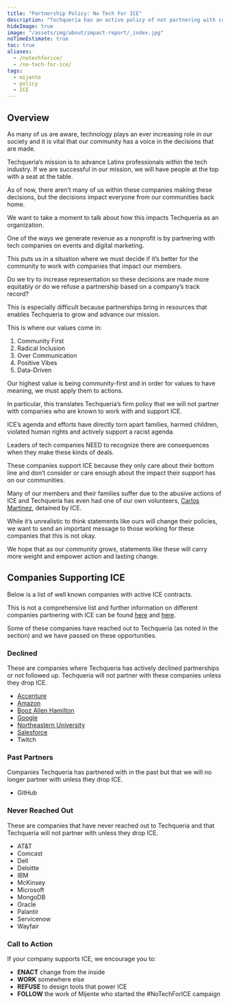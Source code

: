 ```yaml
---
title: "Partnership Policy: No Tech For ICE"
description: "Techqueria has an active policy of not partnering with companies that have active contracts with ICE."
hideImage: true
image: "/assets/img/about/impact-report/_index.jpg"
noTimeEstimate: true
toc: true
aliases:
  - /notechforice/
  - /no-tech-for-ice/
tags:
  - mijente
  - policy
  - ICE
---
```


## Overview

As many of us are aware, technology plays an ever increasing role in our society and it is vital that our community has a voice in the decisions that are made.

Techqueria’s mission is to advance Latinx professionals within the tech industry. If we are successful in our mission, we will have people at the top with a seat at the table.

As of now, there aren’t many of us within these companies making these decisions, but the decisions impact everyone from our communities back home.

We want to take a moment to talk about how this impacts Techqueria as an organization.

One of the ways we generate revenue as a nonprofit is by partnering with tech companies on events and digital marketing.

This puts us in a situation where we must decide if it’s better for the community to work with companies that impact our members.

Do we try to increase representation so these decisions are made more equitably or do we refuse a partnership based on a company’s track record?

This is especially difficult because partnerships bring in resources that enables Techqueria to grow and advance our mission.

This is where our values come in:

1. Community First
2. Radical Inclusion
3. Over Communication
4. Positive Vibes
5. Data-Driven

Our highest value is being community-first and in order for values to have meaning, we must apply them to actions.

In particular, this translates Techqueria’s firm policy that  we will not partner with companies who are known to work with and support ICE.

ICE’s agenda and efforts have directly torn apart families, harmed children, violated human rights and actively support a racist agenda.

Leaders of tech companies NEED to recognize there are consequences when they make these kinds of deals.

These companies support ICE because they only care about their bottom line and don’t consider or care enough about the impact their support has on our communities.

Many of our members and their families suffer due to the abusive actions of ICE and Techqueria has even had one of our own volunteers, [Carlos Martinez](https://tucson.com/news/local/tucsonan-among-first-to-receive-daca-protection-now-detained-after/article_a02ac0a4-5f4e-55aa-b097-be94921784bb.html), detained by ICE.

While it’s unrealistic to think statements like ours will change their policies, we want to send an important message to those working for these companies that this is not okay.

We hope that as our community grows, statements like these will carry more weight and empower action and lasting change.

## Companies Supporting ICE

Below is a list of well known companies with active ICE contracts.

This is not a comprehensive list and further information on different companies partnering with ICE can be found [here](https://companies-that-work-with-ice.com/) and [here](https://www.vox.com/recode/2019/7/30/20728147/tech-company-ice-contracts-foia-microsoft-palantir-concur-dell).

Some of these companies have reached out to Techqueria (as noted in the section) and we have passed on these opportunities.

### Declined

These are companies where Techqueria has actively declined partnerships or not followed up. Techqueria will not partner with these companies unless they drop ICE.

- [Accenture](https://gizmodo.com/accenture-employees-demand-their-company-break-ties-wit-1830474961)
- [Amazon](https://www.technologyreview.com/s/612335/amazon-is-the-invisible-backbone-behind-ices-immigration-crackdown/)
- [Booz Allen Hamilton](https://www.vice.com/en_us/article/a358x4/booz-allen-hamilton-is-making-millions-working-with-ice)
- [Google](https://www.usatoday.com/story/tech/2019/08/15/google-ice-protest-employees-push-avoid-work-border-groups/2026760001/)
- [Northeastern University](https://www.bostonglobe.com/metro/2018/07/05/northeastern-university-comes-under-fire-for-receiving-millions-from-ice-through-research-contract/wxaLAr1QmpYeocqNOY29fI/story.html)
- [Salesforce](https://eastbaymajority.com/marc-benioff-salesforce-ice-homeland-security/)
- Twitch

### Past Partners

Companies Techqueria has partnered with in the past but that we will no longer partner with unless they drop ICE.

- GitHub

### Never Reached Out

These are companies that have never reached out to Techqueria and that Techqueria will not partner with unless they drop ICE.

- AT&T
- Comcast
- Dell
- Deloitte
- IBM
- McKinsey
- Microsoft
- MongoDB
- Oracle
- Palantir
- Servicenow
- Wayfair

### Call to Action

If your company supports ICE, we encourage you to:

- **ENACT** change from the inside
- **WORK** somewhere else
- **REFUSE** to design tools that power ICE
- **FOLLOW** the work of Mijente who started the #NoTechForICE campaign